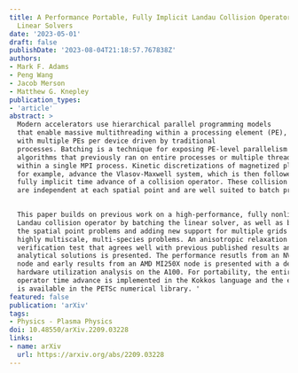 ```yaml
---
title: A Performance Portable, Fully Implicit Landau Collision Operator with Batched
  Linear Solvers
date: '2023-05-01'
draft: false
publishDate: '2023-08-04T21:18:57.767838Z'
authors:
- Mark F. Adams
- Peng Wang
- Jacob Merson
- Matthew G. Knepley
publication_types:
- 'article'
abstract: >
  Modern accelerators use hierarchical parallel programming models
  that enable massive multithreading within a processing element (PE),
  with multiple PEs per device driven by traditional
  processes. Batching is a technique for exposing PE-level parallelism in
  algorithms that previously ran on entire processes or multiple threads
  within a single MPI process. Kinetic discretizations of magnetized plasmas,
  for example, advance the Vlasov-Maxwell system, which is then followed by a
  fully implicit time advance of a collision operator. These collision advances
  are independent at each spatial point and are well suited to batch processing.
 

  This paper builds on previous work on a high-performance, fully nonlinear
  Landau collision operator by batching the linear solver, as well as batching
  the spatial point problems and adding new support for multiple grids for
  highly multiscale, multi-species problems. An anisotropic relaxation
  verification test that agrees well with previous published results and
  analytical solutions is presented. The performance resutls from an NVIDIA A100
  node and early results from an AMD MI250X node is presented with a detailed
  hardware utilization analysis on the A100. For portability, the entire Landau
  operator time advance is implemented in the Kokkos language and the entire solver
  is available in the PETSc numerical library. '
featured: false
publication: 'arXiv'
tags:
- Physics - Plasma Physics
doi: 10.48550/arXiv.2209.03228
links:
- name: arXiv
  url: https://arxiv.org/abs/2209.03228
---
```


